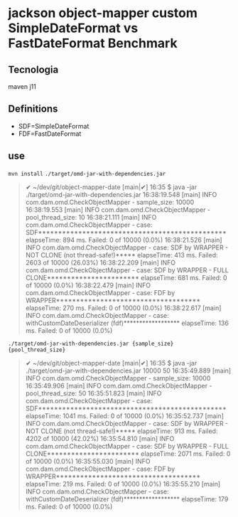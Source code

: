 # jackson object-mapper custom SimpleDateFormat vs FastDateFormat Benchmark


## Tecnologia
maven 
j11


## Definitions
- SDF=SimpleDateFormat
- FDF=FastDateFormat

## use

`mvn install`
`./target/omd-jar-with-dependencies.jar`

> ✔ ~/dev/git/object-mapper-date [main|✔]
> 16:35 $ java -jar ./target/omd-jar-with-dependencies.jar
> 16:38:19.548 [main] INFO com.dam.omd.CheckObjectMapper - sample_size: 10000
> 16:38:19.553 [main] INFO com.dam.omd.CheckObjectMapper - pool_thread_size: 10
> 16:38:21.111 [main] INFO com.dam.omd.CheckObjectMapper - case: SDF*********************************************** elapseTime: 894 ms. Failed: 0 of 10000 (0.0%)
> 16:38:21.526 [main] INFO com.dam.omd.CheckObjectMapper - case: SDF by WRAPPER - NOT CLONE (not thread-safe!)***** elapseTime: 413 ms. Failed: 2603 of 10000 (26.03%)
> 16:38:22.209 [main] INFO com.dam.omd.CheckObjectMapper - case: SDF by WRAPPER - FULL CLONE*********************** elapseTime: 681 ms. Failed: 0 of 10000 (0.0%)
> 16:38:22.479 [main] INFO com.dam.omd.CheckObjectMapper - case: FDF by WRAPPER************************************ elapseTime: 270 ms. Failed: 0 of 10000 (0.0%)
> 16:38:22.617 [main] INFO com.dam.omd.CheckObjectMapper - case: withCustomDateDeserializer (fdf)****************** elapseTime: 136 ms. Failed: 0 of 10000 (0.0%)


 `./target/omd-jar-with-dependencies.jar {sample_size} {pool_thread_size}`

> ✔ ~/dev/git/object-mapper-date [main|✔]
> 16:35 $ java -jar ./target/omd-jar-with-dependencies.jar 10000 50
> 16:35:49.889 [main] INFO com.dam.omd.CheckObjectMapper - sample_size: 10000
> 16:35:49.906 [main] INFO com.dam.omd.CheckObjectMapper - pool_thread_size: 50
> 16:35:51.823 [main] INFO com.dam.omd.CheckObjectMapper - case: SDF*********************************************** elapseTime: 1041 ms. Failed: 0 of 10000 (0.0%)
> 16:35:52.737 [main] INFO com.dam.omd.CheckObjectMapper - case: SDF by WRAPPER - NOT CLONE (not thread-safe!)***** elapseTime: 913 ms. Failed: 4202 of 10000 (42.02%)
> 16:35:54.810 [main] INFO com.dam.omd.CheckObjectMapper - case: SDF by WRAPPER - FULL CLONE*********************** elapseTime: 2071 ms. Failed: 0 of 10000 (0.0%)
> 16:35:55.030 [main] INFO com.dam.omd.CheckObjectMapper - case: FDF by WRAPPER************************************ elapseTime: 219 ms. Failed: 0 of 10000 (0.0%)
> 16:35:55.210 [main] INFO com.dam.omd.CheckObjectMapper - case: withCustomDateDeserializer (fdf)****************** elapseTime: 179 ms. Failed: 0 of 10000 (0.0%)
